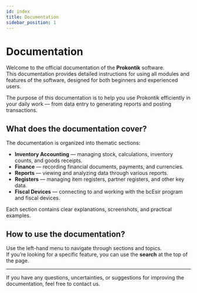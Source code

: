 ```yaml
---
id: index
title: Documentation
sidebar_position: 1
---
```


# Documentation

Welcome to the official documentation of the **Prokontik** software.  
This documentation provides detailed instructions for using all modules and features of the software, designed for both beginners and experienced users.

The purpose of this documentation is to help you use Prokontik efficiently in your daily work — from data entry to generating reports and posting transactions.

## What does the documentation cover?

The documentation is organized into thematic sections:
- **Inventory Accounting** — managing stock, calculations, inventory counts, and goods receipts.
- **Finance** — recording financial documents, payments, and currencies.
- **Reports** — viewing and analyzing data through various reports.
- **Registers** — managing item registers, partner registers, and other key data.
- **Fiscal Devices** — connecting to and working with the bcEsir program and fiscal devices.

Each section contains clear explanations, screenshots, and practical examples.

## How to use the documentation?

Use the left-hand menu to navigate through sections and topics.  
If you’re looking for a specific feature, you can use the **search** at the top of the page.

---

If you have any questions, uncertainties, or suggestions for improving the documentation, feel free to contact us.  
